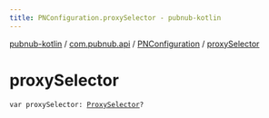 ```yaml
---
title: PNConfiguration.proxySelector - pubnub-kotlin
---
```


[pubnub-kotlin](../../index.html) / [com.pubnub.api](../index.html) / [PNConfiguration](index.html) / [proxySelector](./proxy-selector.html)

# proxySelector

`var proxySelector: `[`ProxySelector`](https://docs.oracle.com/javase/6/docs/api/java/net/ProxySelector.html)`?`